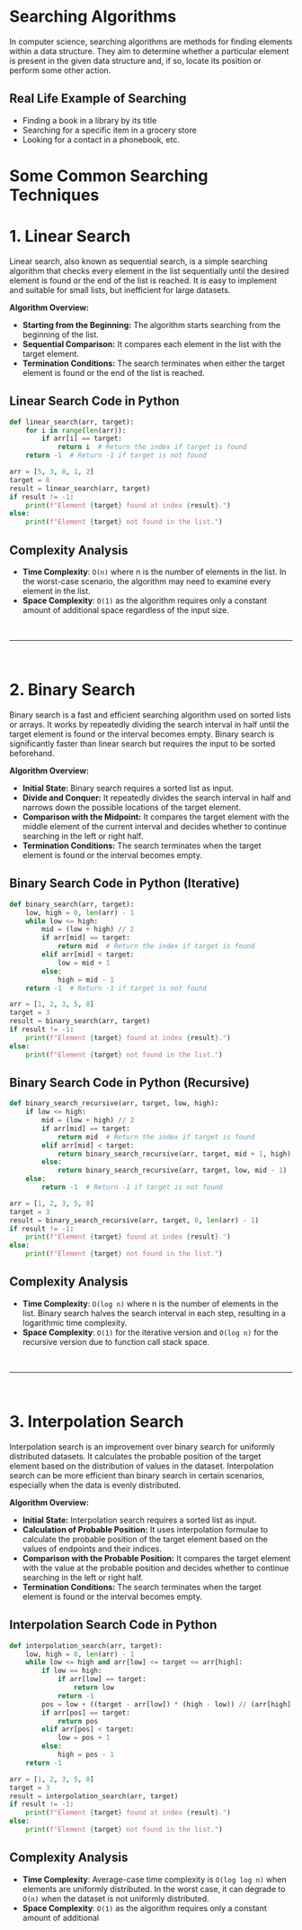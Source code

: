 # Searching Algorithms

In computer science, searching algorithms are methods for finding elements within a data structure. They aim to determine whether a particular element is present in the given data structure and, if so, locate its position or perform some other action.

## Real Life Example of Searching
- Finding a book in a library by its title
- Searching for a specific item in a grocery store
- Looking for a contact in a phonebook, etc.

# Some Common Searching Techniques

# 1. Linear Search

Linear search, also known as sequential search, is a simple searching algorithm that checks every element in the list sequentially until the desired element is found or the end of the list is reached. It is easy to implement and suitable for small lists, but inefficient for large datasets.

**Algorithm Overview:**
- **Starting from the Beginning:** The algorithm starts searching from the beginning of the list.
- **Sequential Comparison:** It compares each element in the list with the target element.
- **Termination Conditions:** The search terminates when either the target element is found or the end of the list is reached.

## Linear Search Code in Python

```python
def linear_search(arr, target):
    for i in range(len(arr)):
        if arr[i] == target:
            return i  # Return the index if target is found
    return -1  # Return -1 if target is not found

arr = [5, 3, 8, 1, 2]
target = 8
result = linear_search(arr, target)
if result != -1:
    print(f"Element {target} found at index {result}.")
else:
    print(f"Element {target} not found in the list.")
```

## Complexity Analysis

- **Time Complexity**: `O(n)` where n is the number of elements in the list. In the worst-case scenario, the algorithm may need to examine every element in the list.
- **Space Complexity**: `O(1)` as the algorithm requires only a constant amount of additional space regardless of the input size.

</br>
<hr>
</br>

# 2. Binary Search

Binary search is a fast and efficient searching algorithm used on sorted lists or arrays. It works by repeatedly dividing the search interval in half until the target element is found or the interval becomes empty. Binary search is significantly faster than linear search but requires the input to be sorted beforehand.

**Algorithm Overview:**
- **Initial State:** Binary search requires a sorted list as input.
- **Divide and Conquer:** It repeatedly divides the search interval in half and narrows down the possible locations of the target element.
- **Comparison with the Midpoint:** It compares the target element with the middle element of the current interval and decides whether to continue searching in the left or right half.
- **Termination Conditions:** The search terminates when the target element is found or the interval becomes empty.

## Binary Search Code in Python (Iterative)

```python
def binary_search(arr, target):
    low, high = 0, len(arr) - 1
    while low <= high:
        mid = (low + high) // 2
        if arr[mid] == target:
            return mid  # Return the index if target is found
        elif arr[mid] < target:
            low = mid + 1
        else:
            high = mid - 1
    return -1  # Return -1 if target is not found

arr = [1, 2, 3, 5, 8]
target = 3
result = binary_search(arr, target)
if result != -1:
    print(f"Element {target} found at index {result}.")
else:
    print(f"Element {target} not found in the list.")
```

## Binary Search Code in Python (Recursive)

```python
def binary_search_recursive(arr, target, low, high):
    if low <= high:
        mid = (low + high) // 2
        if arr[mid] == target:
            return mid  # Return the index if target is found
        elif arr[mid] < target:
            return binary_search_recursive(arr, target, mid + 1, high)
        else:
            return binary_search_recursive(arr, target, low, mid - 1)
    else:
        return -1  # Return -1 if target is not found

arr = [1, 2, 3, 5, 8]
target = 3
result = binary_search_recursive(arr, target, 0, len(arr) - 1)
if result != -1:
    print(f"Element {target} found at index {result}.")
else:
    print(f"Element {target} not found in the list.")
```

## Complexity Analysis

- **Time Complexity**: `O(log n)` where n is the number of elements in the list. Binary search halves the search interval in each step, resulting in a logarithmic time complexity.
- **Space Complexity**: `O(1)` for the iterative version and `O(log n)` for the recursive version due to function call stack space.

</br>
<hr>
</br>

# 3. Interpolation Search

Interpolation search is an improvement over binary search for uniformly distributed datasets. It calculates the probable position of the target element based on the distribution of values in the dataset. Interpolation search can be more efficient than binary search in certain scenarios, especially when the data is evenly distributed.

**Algorithm Overview:**
- **Initial State:** Interpolation search requires a sorted list as input.
- **Calculation of Probable Position:** It uses interpolation formulae to calculate the probable position of the target element based on the values of endpoints and their indices.
- **Comparison with the Probable Position:** It compares the target element with the value at the probable position and decides whether to continue searching in the left or right half.
- **Termination Conditions:** The search terminates when the target element is found or the interval becomes empty.

## Interpolation Search Code in Python

```python
def interpolation_search(arr, target):
    low, high = 0, len(arr) - 1
    while low <= high and arr[low] <= target <= arr[high]:
        if low == high:
            if arr[low] == target:
                return low
            return -1
        pos = low + ((target - arr[low]) * (high - low)) // (arr[high] - arr[low])
        if arr[pos] == target:
            return pos
        elif arr[pos] < target:
            low = pos + 1
        else:
            high = pos - 1
    return -1

arr = [1, 2, 3, 5, 8]
target = 3
result = interpolation_search(arr, target)
if result != -1:
    print(f"Element {target} found at index {result}.")
else:
    print(f"Element {target} not found in the list.")
```

## Complexity Analysis

- **Time Complexity**: Average-case time complexity is `O(log log n)` when elements are uniformly distributed. In the worst case, it can degrade to `O(n)` when the dataset is not uniformly distributed.
- **Space Complexity**: `O(1)` as the algorithm requires only a constant amount of additional
